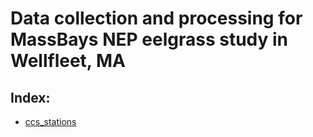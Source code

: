# Data collection and processing for MassBays NEP eelgrass study in Wellfleet, MA

## Index: 
- [ccs_stations](quarto_docs/ccs_stations.html)